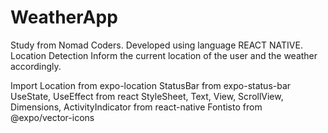 # WeatherApp
Study from Nomad Coders.
Developed using language REACT NATIVE.
Location Detection
Inform the current location of the user and the weather accordingly.

Import
Location from expo-location
StatusBar from expo-status-bar
UseState, UseEffect from react
StyleSheet, Text, View, ScrollView, Dimensions, ActivityIndicator from react-native
Fontisto from @expo/vector-icons
